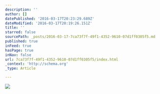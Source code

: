 ```yaml
---
description: ''
author: []
datePublished: '2016-03-17T20:23:29.689Z'
dateModified: '2016-03-17T20:19:26.151Z'
title: ''
starred: false
sourcePath: _posts/2016-03-17-7ca73f7f-49f1-4352-9610-07d1ff0305f5.md
published: true
inFeed: true
hasPage: true
inNav: false
url: 7ca73f7f-49f1-4352-9610-07d1ff0305f5/index.html
_context: 'http://schema.org'
_type: Article

---
```

![](https://the-grid-user-content.s3-us-west-2.amazonaws.com/6ed8c89d-ecac-4fcb-aa87-4ae4bff61ac4.png)